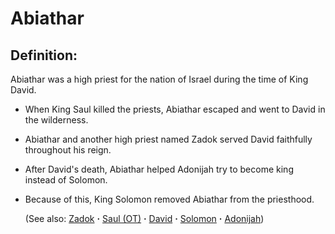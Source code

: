 # Abiathar  #

## Definition: ##

Abiathar was a high priest for the nation of Israel during the time of King David.

* When King Saul killed the priests, Abiathar escaped and went to David in the wilderness.
* Abiathar and another high priest named Zadok served David faithfully throughout his reign.
* After David's death, Abiathar helped Adonijah try to become king instead of Solomon. 
* Because of this, King Solomon removed Abiathar from the priesthood.
  
  (See also: [Zadok](../other/zadok.md) **·** [Saul (OT)](../other/saul.md) **·** [David](../other/david.md) **·** [Solomon](../other/solomon.md) **·** [Adonijah](../other/adonijah.md))

## 